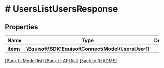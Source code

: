 # # UsersListUsersResponse

## Properties

Name | Type | Description | Notes
------------ | ------------- | ------------- | -------------
**items** | [**\Equisoft\SDK\EquisoftConnect\Model\UsersUser[]**](UsersUser.md) |  |

[[Back to Model list]](../../README.md#models) [[Back to API list]](../../README.md#endpoints) [[Back to README]](../../README.md)
